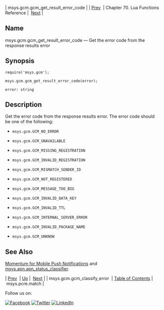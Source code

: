 | msys.gcm.gcm_get_result_error_code |
| [Prev](lua.ref.msys.gcm.gcm_classify_error.php)  | Chapter 70. Lua Functions Reference |  [Next](lua.ref.msys.pcre.match.php) |

<a name="lua.ref.msys.gcm.gcm_get_result_error_code"></a>
## Name

msys.gcm.gcm_get_result_error_code — Get the error code from the response results error

<a name="idp18199984"></a>
## Synopsis

`require('msys.gcm');`

`msys.gcm.gcm_get_result_error_code(error);`

`error: string`<a name="idp18204144"></a>
## Description

Get the error code from the response results error. The error code should be one of the following:

*   `msys.gcm.GCM_NO_ERROR`

*   `msys.gcm.GCM_UNAVAILABLE`

*   `msys.gcm.GCM_MISSING_REGISTRATION`

*   `msys.gcm.GCM_INVALID_REGISTRATION`

*   `msys.gcm.GCM_MISMATCH_SENDER_ID`

*   `msys.gcm.GCM_NOT_REGISTERED`

*   `msys.gcm.GCM_MESSAGE_TOO_BIG`

*   `msys.gcm.GCM_INVALID_DATA_KEY`

*   `msys.gcm.GCM_INVALID_TTL`

*   `msys.gcm.GCM_INTERNAL_SERVER_ERROR`

*   `msys.gcm.GCM_INVALID_PACKAGE_NAME`

*   `msys.gcm.GCM_UNKNOW`

<a name="idp18222768"></a>
## See Also

[Momentum for Mobile Push Notifications](https://support.messagesystems.com/docs/web-push/) and [msys.apn.apn_status_classifier](lua.ref.msys.apn.apn_status_classifier.php "msys.apn.apn_status_classifier").

| [Prev](lua.ref.msys.gcm.gcm_classify_error.php)  | [Up](lua.function.details.php) |  [Next](lua.ref.msys.pcre.match.php) |
| msys.gcm.gcm_classify_error  | [Table of Contents](index.php) |  msys.pcre.match |

Follow us on:

[![Facebook](https://support.messagesystems.com/images/icon-facebook.png)](http://www.facebook.com/messagesystems) [![Twitter](https://support.messagesystems.com/images/icon-twitter.png)](http://twitter.com/#!/MessageSystems) [![LinkedIn](https://support.messagesystems.com/images/icon-linkedin.png)](http://www.linkedin.com/company/message-systems)